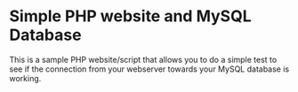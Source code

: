 # Simple PHP website and MySQL Database 

This is a sample PHP website/script that allows you to do a simple test to see if the connection from your webserver towards your MySQL database is working.

